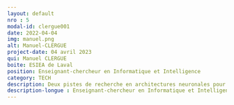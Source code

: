 ```yaml
---
layout: default
nro : 5
modal-id: clergue001
date: 2022-04-04
img: manuel.png
alt: Manuel-CLERGUE
project-date: 04 avril 2023
qui: Manuel CLERGUE
boite: ESIEA de Laval
position: Enseignant-chercheur en Informatique et Intelligence 
category: TECH
description: Deux pistes de recherche en architectures neuronales pour deux défis - Réduire la consommation d'énergie des IA et les rendre explicables.
description-longue : Enseignant-chercheur en Informatique et Intelligence Artificielle à l’ESIEA-Laval depuis septembre 2022, Manuel Clergue a soutenu sa thèse de  doctorat en Informatique à  l’Université de Nice en 1999 et son Habilitation à Diriger des Recherches à l’Université des Antilles en 2011. Ses travaux s’articulent autour de l’Evolution Artificielle, à savoir l’utilisation des mécanismes de l’évolution des espèces pour concevoir des méthodes d’optimisation. Les succès phénoménaux enregistrés par les méthodes dites de Deep Learning de cette dernière décennie ne doivent pas faire oublier les deux défis auxquels sont confrontées ces méthodes, d’une part leur consommation énergétique importante, et d’autre part le manque d’explicabilité de leurs résultats. Nous présenterons deux pistes de recherche sur l’utilisation de l’Evolution Artificielle pour répondre à ces défis. Les méthodes évolutionnaires sont intéressantes par le fait qu’elles ne nécessitent que très peu d’hypothèses, à la fois sur la forme des solutions mais aussi sur la nature de la fonction que l’on cherche à optimiser. Ainsi cela en fait de bonnes candidates pour faire par exemple de la recherche d’architectures neuronales qui soient efficaces en termes de qualité de leurs prédictions, mais également en termes de consommation énergétique. Cependant, comme ce sont toujours des réseaux de neurones que nous obtenons, leurs décisions demeurent difficilement explicables. Plutôt que de rechercher des hyperparamètres optimaux d’un modèle neuronal, nous pouvons aussi utiliser l’évolution pour rechercher des modèles optimaux sous forme de programmes. Cela permet de les utiliser pour des systèmes critiques, qui nécessitent de pouvoir expliquer, prouver et certifier leur fonctionnement. Cela permet également de les utiliser dans des systèmes embarqués, qui ont des contraintes importantes en termes de consommation énergétique, de taille et de format des modèles.
---
```

